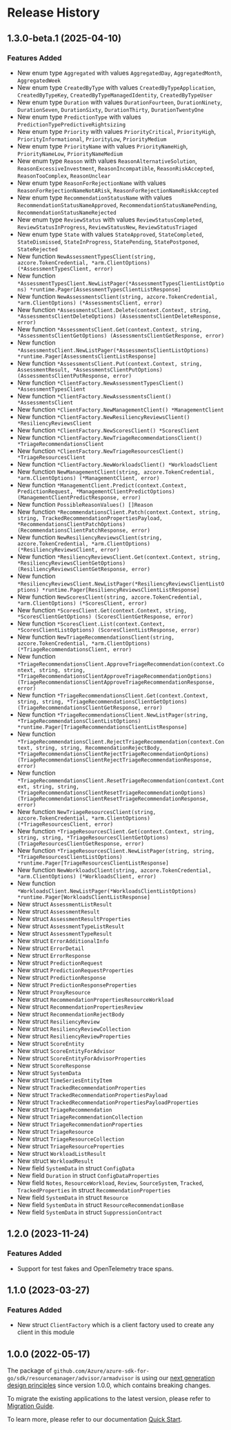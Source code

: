 # Release History

## 1.3.0-beta.1 (2025-04-10)
### Features Added

- New enum type `Aggregated` with values `AggregatedDay`, `AggregatedMonth`, `AggregatedWeek`
- New enum type `CreatedByType` with values `CreatedByTypeApplication`, `CreatedByTypeKey`, `CreatedByTypeManagedIdentity`, `CreatedByTypeUser`
- New enum type `Duration` with values `DurationFourteen`, `DurationNinety`, `DurationSeven`, `DurationSixty`, `DurationThirty`, `DurationTwentyOne`
- New enum type `PredictionType` with values `PredictionTypePredictiveRightsizing`
- New enum type `Priority` with values `PriorityCritical`, `PriorityHigh`, `PriorityInformational`, `PriorityLow`, `PriorityMedium`
- New enum type `PriorityName` with values `PriorityNameHigh`, `PriorityNameLow`, `PriorityNameMedium`
- New enum type `Reason` with values `ReasonAlternativeSolution`, `ReasonExcessiveInvestment`, `ReasonIncompatible`, `ReasonRiskAccepted`, `ReasonTooComplex`, `ReasonUnclear`
- New enum type `ReasonForRejectionName` with values `ReasonForRejectionNameNotARisk`, `ReasonForRejectionNameRiskAccepted`
- New enum type `RecommendationStatusName` with values `RecommendationStatusNameApproved`, `RecommendationStatusNamePending`, `RecommendationStatusNameRejected`
- New enum type `ReviewStatus` with values `ReviewStatusCompleted`, `ReviewStatusInProgress`, `ReviewStatusNew`, `ReviewStatusTriaged`
- New enum type `State` with values `StateApproved`, `StateCompleted`, `StateDismissed`, `StateInProgress`, `StatePending`, `StatePostponed`, `StateRejected`
- New function `NewAssessmentTypesClient(string, azcore.TokenCredential, *arm.ClientOptions) (*AssessmentTypesClient, error)`
- New function `*AssessmentTypesClient.NewListPager(*AssessmentTypesClientListOptions) *runtime.Pager[AssessmentTypesClientListResponse]`
- New function `NewAssessmentsClient(string, azcore.TokenCredential, *arm.ClientOptions) (*AssessmentsClient, error)`
- New function `*AssessmentsClient.Delete(context.Context, string, *AssessmentsClientDeleteOptions) (AssessmentsClientDeleteResponse, error)`
- New function `*AssessmentsClient.Get(context.Context, string, *AssessmentsClientGetOptions) (AssessmentsClientGetResponse, error)`
- New function `*AssessmentsClient.NewListPager(*AssessmentsClientListOptions) *runtime.Pager[AssessmentsClientListResponse]`
- New function `*AssessmentsClient.Put(context.Context, string, AssessmentResult, *AssessmentsClientPutOptions) (AssessmentsClientPutResponse, error)`
- New function `*ClientFactory.NewAssessmentTypesClient() *AssessmentTypesClient`
- New function `*ClientFactory.NewAssessmentsClient() *AssessmentsClient`
- New function `*ClientFactory.NewManagementClient() *ManagementClient`
- New function `*ClientFactory.NewResiliencyReviewsClient() *ResiliencyReviewsClient`
- New function `*ClientFactory.NewScoresClient() *ScoresClient`
- New function `*ClientFactory.NewTriageRecommendationsClient() *TriageRecommendationsClient`
- New function `*ClientFactory.NewTriageResourcesClient() *TriageResourcesClient`
- New function `*ClientFactory.NewWorkloadsClient() *WorkloadsClient`
- New function `NewManagementClient(string, azcore.TokenCredential, *arm.ClientOptions) (*ManagementClient, error)`
- New function `*ManagementClient.Predict(context.Context, PredictionRequest, *ManagementClientPredictOptions) (ManagementClientPredictResponse, error)`
- New function `PossibleReasonValues() []Reason`
- New function `*RecommendationsClient.Patch(context.Context, string, string, TrackedRecommendationPropertiesPayload, *RecommendationsClientPatchOptions) (RecommendationsClientPatchResponse, error)`
- New function `NewResiliencyReviewsClient(string, azcore.TokenCredential, *arm.ClientOptions) (*ResiliencyReviewsClient, error)`
- New function `*ResiliencyReviewsClient.Get(context.Context, string, *ResiliencyReviewsClientGetOptions) (ResiliencyReviewsClientGetResponse, error)`
- New function `*ResiliencyReviewsClient.NewListPager(*ResiliencyReviewsClientListOptions) *runtime.Pager[ResiliencyReviewsClientListResponse]`
- New function `NewScoresClient(string, azcore.TokenCredential, *arm.ClientOptions) (*ScoresClient, error)`
- New function `*ScoresClient.Get(context.Context, string, *ScoresClientGetOptions) (ScoresClientGetResponse, error)`
- New function `*ScoresClient.List(context.Context, *ScoresClientListOptions) (ScoresClientListResponse, error)`
- New function `NewTriageRecommendationsClient(string, azcore.TokenCredential, *arm.ClientOptions) (*TriageRecommendationsClient, error)`
- New function `*TriageRecommendationsClient.ApproveTriageRecommendation(context.Context, string, string, *TriageRecommendationsClientApproveTriageRecommendationOptions) (TriageRecommendationsClientApproveTriageRecommendationResponse, error)`
- New function `*TriageRecommendationsClient.Get(context.Context, string, string, *TriageRecommendationsClientGetOptions) (TriageRecommendationsClientGetResponse, error)`
- New function `*TriageRecommendationsClient.NewListPager(string, *TriageRecommendationsClientListOptions) *runtime.Pager[TriageRecommendationsClientListResponse]`
- New function `*TriageRecommendationsClient.RejectTriageRecommendation(context.Context, string, string, RecommendationRejectBody, *TriageRecommendationsClientRejectTriageRecommendationOptions) (TriageRecommendationsClientRejectTriageRecommendationResponse, error)`
- New function `*TriageRecommendationsClient.ResetTriageRecommendation(context.Context, string, string, *TriageRecommendationsClientResetTriageRecommendationOptions) (TriageRecommendationsClientResetTriageRecommendationResponse, error)`
- New function `NewTriageResourcesClient(string, azcore.TokenCredential, *arm.ClientOptions) (*TriageResourcesClient, error)`
- New function `*TriageResourcesClient.Get(context.Context, string, string, string, *TriageResourcesClientGetOptions) (TriageResourcesClientGetResponse, error)`
- New function `*TriageResourcesClient.NewListPager(string, string, *TriageResourcesClientListOptions) *runtime.Pager[TriageResourcesClientListResponse]`
- New function `NewWorkloadsClient(string, azcore.TokenCredential, *arm.ClientOptions) (*WorkloadsClient, error)`
- New function `*WorkloadsClient.NewListPager(*WorkloadsClientListOptions) *runtime.Pager[WorkloadsClientListResponse]`
- New struct `AssessmentListResult`
- New struct `AssessmentResult`
- New struct `AssessmentResultProperties`
- New struct `AssessmentTypeListResult`
- New struct `AssessmentTypeResult`
- New struct `ErrorAdditionalInfo`
- New struct `ErrorDetail`
- New struct `ErrorResponse`
- New struct `PredictionRequest`
- New struct `PredictionRequestProperties`
- New struct `PredictionResponse`
- New struct `PredictionResponseProperties`
- New struct `ProxyResource`
- New struct `RecommendationPropertiesResourceWorkload`
- New struct `RecommendationPropertiesReview`
- New struct `RecommendationRejectBody`
- New struct `ResiliencyReview`
- New struct `ResiliencyReviewCollection`
- New struct `ResiliencyReviewProperties`
- New struct `ScoreEntity`
- New struct `ScoreEntityForAdvisor`
- New struct `ScoreEntityForAdvisorProperties`
- New struct `ScoreResponse`
- New struct `SystemData`
- New struct `TimeSeriesEntityItem`
- New struct `TrackedRecommendationProperties`
- New struct `TrackedRecommendationPropertiesPayload`
- New struct `TrackedRecommendationPropertiesPayloadProperties`
- New struct `TriageRecommendation`
- New struct `TriageRecommendationCollection`
- New struct `TriageRecommendationProperties`
- New struct `TriageResource`
- New struct `TriageResourceCollection`
- New struct `TriageResourceProperties`
- New struct `WorkloadListResult`
- New struct `WorkloadResult`
- New field `SystemData` in struct `ConfigData`
- New field `Duration` in struct `ConfigDataProperties`
- New field `Notes`, `ResourceWorkload`, `Review`, `SourceSystem`, `Tracked`, `TrackedProperties` in struct `RecommendationProperties`
- New field `SystemData` in struct `Resource`
- New field `SystemData` in struct `ResourceRecommendationBase`
- New field `SystemData` in struct `SuppressionContract`


## 1.2.0 (2023-11-24)
### Features Added

- Support for test fakes and OpenTelemetry trace spans.


## 1.1.0 (2023-03-27)
### Features Added

- New struct `ClientFactory` which is a client factory used to create any client in this module


## 1.0.0 (2022-05-17)

The package of `github.com/Azure/azure-sdk-for-go/sdk/resourcemanager/advisor/armadvisor` is using our [next generation design principles](https://azure.github.io/azure-sdk/general_introduction.html) since version 1.0.0, which contains breaking changes.

To migrate the existing applications to the latest version, please refer to [Migration Guide](https://aka.ms/azsdk/go/mgmt/migration).

To learn more, please refer to our documentation [Quick Start](https://aka.ms/azsdk/go/mgmt).